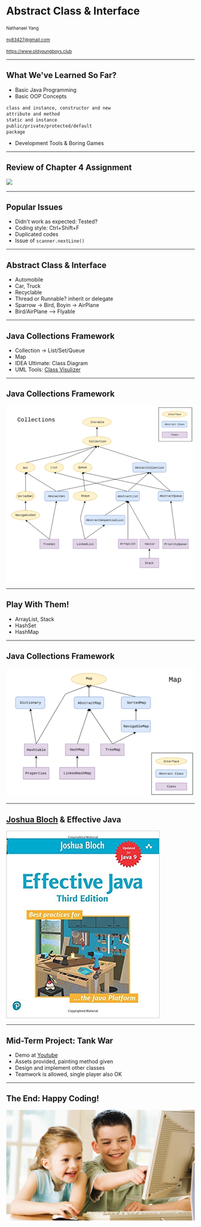 # Abstract Class & Interface

<small>Nathanael Yang</small>

<small>ny83427@gmail.com</small>

<small>https://www.oldyoungboys.club</small>

---

## What We've Learned So Far?
* Basic Java Programming
* Basic OOP Concepts
```
class and instance, constructor and new
attribute and method
static and instance
public/private/protected/default
package
```
* Development Tools & Boring Games

---

## Review of Chapter 4 Assignment
![](https://github.com/ny83427/java-tutorial/raw/solution/chapter4/images/screenshot.png)<!-- .element width="80%" height="80%" -->

---

## Popular Issues
* Didn't work as expected: Tested?
* Coding style: Ctrl+Shift+F
* Duplicated codes
* Issue of `scanner.nextLine()`

---

## Abstract Class & Interface
* Automobile
* Car, Truck
* Recyclable
* Thread or Runnable? inherit or delegate
* Sparrow -> Bird, Boyin -> AirPlane
* Bird/AirPlane --> Flyable

---

## Java Collections Framework
* Collection -> List/Set/Queue
* Map
* IDEA Ultimate: Class Diagram
* UML Tools: [Class Visulizer](http://www.class-visualizer.net/download.html)

---

## Java Collections Framework
![](Java.util.Collection_hierarchy.svg)<!-- .element width="80%" height="80%" -->

---

## Play With Them!
* ArrayList, Stack
* HashSet
* HashMap

---

## Java Collections Framework
![](Java.util.Map_hierarchy.svg)<!-- .element width="80%" height="80%" -->

---

## [Joshua Bloch](https://en.wikipedia.org/wiki/Joshua_Bloch) & Effective Java
[![Effective Java: 3rd Edition](effective-java-3rd.jpg)](https://amzn.to/2AVnHTu)

---

## Mid-Term Project: Tank War
* Demo at [Youtube](https://www.youtube.com/watch?v=KzLuaX50pgs)
* Assets provided, painting method given
* Design and implement other classes
* Teamwork is allowed, single player also OK

---

## The End: Happy Coding!
![](../chapter2/happy-coding.jpg)<!-- .element width="80%" height="65%" -->

